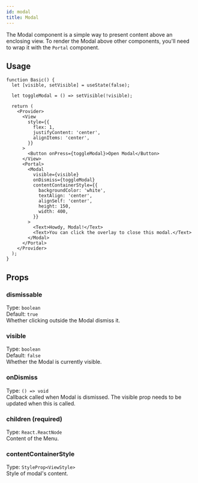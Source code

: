```yaml
---
id: modal
title: Modal
---
```


The Modal component is a simple way to present content above an enclosing view. To render the Modal above other components, you'll need to wrap it with the `Portal` component.

## Usage

```tsx live
function Basic() {
  let [visible, setVisible] = useState(false);

  let toggleModal = () => setVisible(!visible);

  return (
    <Provider>
      <View
        style={{
          flex: 1,
          justifyContent: 'center',
          alignItems: 'center',
        }}
      >
        <Button onPress={toggleModal}>Open Modal</Button>
      </View>
      <Portal>
        <Modal
          visible={visible}
          onDismiss={toggleModal}
          contentContainerStyle={{
            backgroundColor: 'white',
            textAlign: 'center',
            alignSelf: 'center',
            height: 150,
            width: 400,
          }}
        >
          <Text>Howdy, Modal!</Text>
          <Text>You can click the overlay to close this modal.</Text>
        </Modal>
      </Portal>
    </Provider>
  );
}
```

## Props

### dismissable

Type: `boolean`  
Default: `true`  
Whether clicking outside the Modal dismiss it.

### visible

Type: `boolean`  
Default: `false`  
Whether the Modal is currently visible.

### onDismiss

Type: `() => void`  
Callback called when Modal is dismissed. The visible prop needs to be updated when this is called.

### children (required)

Type: `React.ReactNode`  
Content of the Menu.

### contentContainerStyle

Type: `StyleProp<ViewStyle>`  
Style of modal's content.
